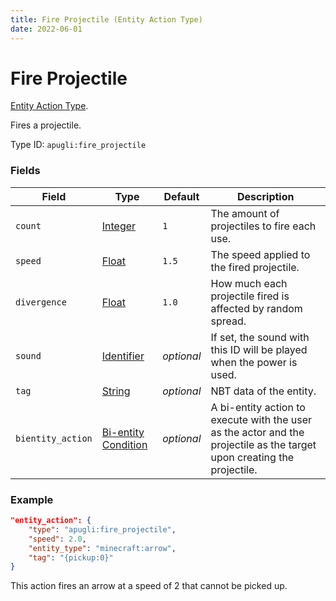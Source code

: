 ```yaml
---
title: Fire Projectile (Entity Action Type)
date: 2022-06-01
---
```


# Fire Projectile

[Entity Action Type](../entity_action_types.md).

Fires a projectile.

Type ID: `apugli:fire_projectile`

### Fields

Field | Type | Default | Description
------|------|---------|-------------
`count` | [Integer](https://origins.readthedocs.io/en/latest/types/data_types/integer/) | `1 `| The amount of projectiles to fire each use.
`speed` | [Float](https://origins.readthedocs.io/en/latest/types/data_types/float/) | `1.5` | The speed applied to the fired projectile.
`divergence` | [Float](https://origins.readthedocs.io/en/latest/types/data_types/float/) | `1.0` | How much each projectile fired is affected by random spread.
`sound` | [Identifier](https://origins.readthedocs.io/en/latest/types/data_types/identifier/) | *optional* | If set, the sound with this ID will be played when the power is used.
`tag` | [String](https://origins.readthedocs.io/en/latest/types/data_types/string/) | *optional* | NBT data of the entity.
`bientity_action` | [Bi-entity Condition](https://origins.readthedocs.io/en/latest/types/bientity_condition_types/) | *optional* | A bi-entity action to execute with the user as the actor and the projectile as the target upon creating the projectile.


### Example
```json
"entity_action": {
    "type": "apugli:fire_projectile",
    "speed": 2.0,
    "entity_type": "minecraft:arrow",
    "tag": "{pickup:0}"
}
```
This action fires an arrow at a speed of 2 that cannot be picked up. 